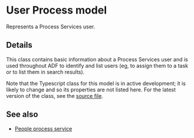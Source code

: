 # User Process model

Represents a Process Services user.

## Details

This class contains basic information about a Process Services user and
is used throughout ADF to identify and list users (eg, to assign them to
a task or to list them in search results).

Note that the Typescript class for this model is in active development;
it is likely to change and so its properties are not listed here. For the
latest version of the class, see the
[source file](https://github.com/Alfresco/alfresco-ng2-components/blob/development/lib/core/models/user-process.model.ts).

<!-- Don't edit the See also section. Edit seeAlsoGraph.json and run config/generateSeeAlso.js -->
<!-- seealso start -->
## See also

- [People process service](people-process.service.md)
<!-- seealso end -->